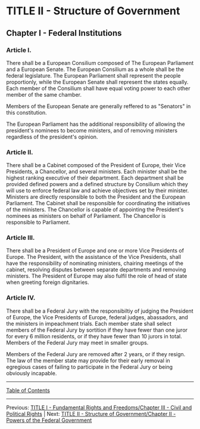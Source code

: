 # TITLE II - Structure of Government

## Chapter I - Federal Institutions

### Article I. 
There shall be a European Consilium composed of The European Parliament and a European Senate. The European Consilium as a whole shall be the federal legislature. The European Parliament shall represent the people proportionly, while the European Senate shall represent the states equally. Each member of the Consilium shall have equal voting power to each other member of the same chamber. 

Members of the European Senate are generally reffered to as "Senators" in this constitution.

The European Parliament has the additional responsibility of allowing the president's nominees to become ministers, and of removing ministers regardless of the president's opinion.

### Article II.
There shall be a Cabinet composed of the President of Europe, their Vice Presidents, a Chancellor, and several ministers. Each minister shall be the highest ranking executive of their department. Each department shall be provided defined powers and a defined structure by Consilium which they will use to enforce federal law and achieve objectives set by their minister. Ministers are directly responsible to both the President and the European Parliament. The Cabinet shall be responsible for coordinating the initiatives of the ministers. The Chancellor is capable of appointing the President's nominees as ministers on behalf of Parliament. The Chancellor is responsible to Parliament. 

### Article III.
There shall be a President of Europe and one or more Vice Presidents of Europe. The President, with the assistance of the Vice Presidents, shall have the responsibility of nominating ministers, chairing meetings of the cabinet, resolving disputes between separate departments and removing ministers. The President of Europe may also fulfil the role of head of state when greeting foreign dignitaries.

### Article IV.
There shall be a Federal Jury with the responsibiltiy of judging the President of Europe, the Vice Presidents of Europe, federal judges, abassadors, and the ministers in impeachment trials. Each member state shall select members of the Federal Jury by sortition if they have fewer than one juror for every 6 million residents, or if they have fewer than 10 jurors in total. Members of the Federal Jury may meet in smaller groups.

Members of the Federal Jury are removed after 2 years, or if they resign. The law of the member state may provide for their early removal in egregious cases of failing to participate in the Federal Jury or being obviously incapable.

---

[Table of Contents](TABLE_OF_CONTENTS.md)

---
Previous: [TITLE I - Fundamental Rights and Freedoms/Chapter III - Civil and Political Rights](TITLE_1_CH_3.md) | Next: [TITLE II - Structure of Government/Chapter II - Powers of the Federal Government](TITLE_2_CH_2.md)

